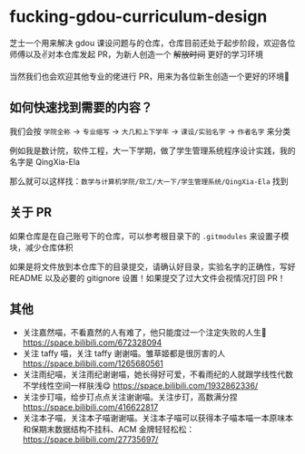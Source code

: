 # fucking-gdou-curriculum-design

芝士一个用来解决 gdou 课设问题与的仓库，仓库目前还处于起步阶段，欢迎各位师傅以及✌对本仓库发起 PR，为新人创造一个 ~~解放时间~~ 更好的学习环境

当然我们也会欢迎其他专业的佬进行 PR，用来为各位新生创造一个更好的环境🥰

## 如何快速找到需要的内容？

我们会按 `学院全称` -> `专业缩写` -> `大几和上下学年` -> `课设/实验名字` -> `作者名字` 来分类

例如我是数计院，软件工程，大一下学期，做了学生管理系统程序设计实践，我的名字是 QingXia-Ela

那么就可以这样找：`数学与计算机学院/软工/大一下/学生管理系统/QingXia-Ela` 找到

## 关于 PR

如果仓库是在自己账号下的仓库，可以参考根目录下的 `.gitmodules` 来设置子模块，减少仓库体积

如果是将文件放到本仓库下的目录提交，请确认好目录，实验名字的正确性，写好 README 以及必要的 gitignore 设置！如果提交了过大文件会视情况打回 PR！

## 其他

- 关注嘉然喵，不看嘉然的人有难了，他只能度过一个注定失败的人生😤 https://space.bilibili.com/672328094
- 关注 taffy 喵，关注 taffy 谢谢喵。雏草姬都是很厉害的人 https://space.bilibili.com/1265680561
- 关注雨纪喵，关注雨纪谢谢喵，她长得好可爱，不看雨纪的人就跟学线性代数不学线性空间一样肤浅😋 https://space.bilibili.com/1932862336/
- 关注步玎喵，给步玎点点关注谢谢喵。关注步玎，高数满分捏 https://space.bilibili.com/416622817
- 关注本子喵，关注本子喵谢谢喵。关注本子喵可以获得本子喵本喵一本原味本和保期末数据结构不挂科、ACM 金牌轻轻松松：https://space.bilibili.com/27735697/
